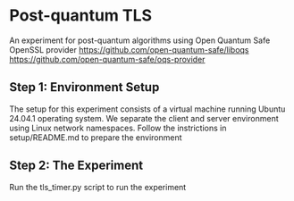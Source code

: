 # Post-quantum TLS
An experiment for post-quantum algorithms using Open Quantum Safe OpenSSL provider
https://github.com/open-quantum-safe/liboqs 
https://github.com/open-quantum-safe/oqs-provider 

## Step 1: Environment Setup
The setup for this experiment consists of a virtual machine running Ubuntu 24.04.1 operating system. We separate the client and server environment using Linux network namespaces. 
Follow the instrictions in setup/README.md to prepare the environment

## Step 2: The Experiment 
Run the tls_timer.py script to run the experiment
